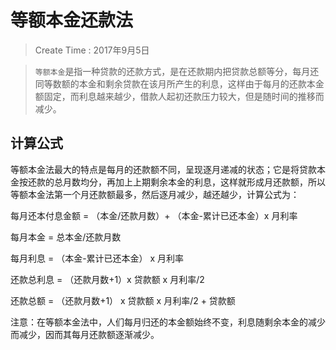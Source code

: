 
# 等额本金还款法

> Create Time : 2017年9月5日 

> `等额本金`是指一种贷款的还款方式，是在还款期内把贷款总额等分，每月还同等数额的本金和剩余贷款在该月所产生的利息，这样由于每月的还款本金额固定，而利息越来越少，借款人起初还款压力较大，但是随时间的推移而减少。

## 计算公式

等额本金法最大的特点是每月的还款额不同，呈现逐月递减的状态；它是将贷款本金按还款的总月数均分，再加上上期剩余本金的利息，这样就形成月还款额，所以等额本金法第一个月还款额最多，然后逐月减少，越还越少，计算公式为：

每月还本付息金额 = （本金/还款月数）+ （本金-累计已还本金）x 月利率

每月本金 = 总本金/还款月数

每月利息 = （本金-累计已还本金） x 月利率

还款总利息 = （还款月数+1）x 贷款额 x 月利率/2

还款总额 = （还款月数+1） x 贷款额 x 月利率/2 + 贷款额

注意：在等额本金法中，人们每月归还的本金额始终不变，利息随剩余本金的减少而减少，因而其每月还款额逐渐减少。